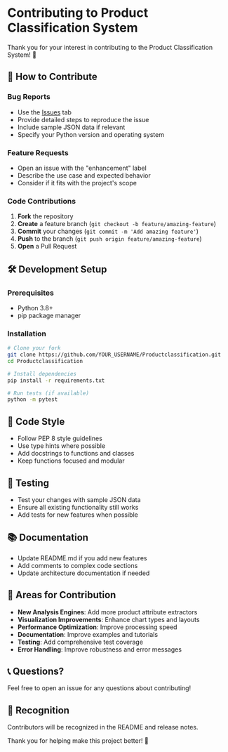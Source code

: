 # Contributing to Product Classification System

Thank you for your interest in contributing to the Product Classification System! 🎉

## 🤝 How to Contribute

### **Bug Reports**
- Use the [Issues](https://github.com/Clever-Boy/Productclassification/issues) tab
- Provide detailed steps to reproduce the issue
- Include sample JSON data if relevant
- Specify your Python version and operating system

### **Feature Requests**
- Open an issue with the "enhancement" label
- Describe the use case and expected behavior
- Consider if it fits with the project's scope

### **Code Contributions**
1. **Fork** the repository
2. **Create** a feature branch (`git checkout -b feature/amazing-feature`)
3. **Commit** your changes (`git commit -m 'Add amazing feature'`)
4. **Push** to the branch (`git push origin feature/amazing-feature`)
5. **Open** a Pull Request

## 🛠️ Development Setup

### **Prerequisites**
- Python 3.8+
- pip package manager

### **Installation**
```bash
# Clone your fork
git clone https://github.com/YOUR_USERNAME/Productclassification.git
cd Productclassification

# Install dependencies
pip install -r requirements.txt

# Run tests (if available)
python -m pytest
```

## 📝 Code Style

- Follow PEP 8 style guidelines
- Use type hints where possible
- Add docstrings to functions and classes
- Keep functions focused and modular

## 🧪 Testing

- Test your changes with sample JSON data
- Ensure all existing functionality still works
- Add tests for new features when possible

## 📚 Documentation

- Update README.md if you add new features
- Add comments to complex code sections
- Update architecture documentation if needed

## 🎯 Areas for Contribution

- **New Analysis Engines**: Add more product attribute extractors
- **Visualization Improvements**: Enhance chart types and layouts
- **Performance Optimization**: Improve processing speed
- **Documentation**: Improve examples and tutorials
- **Testing**: Add comprehensive test coverage
- **Error Handling**: Improve robustness and error messages

## 📞 Questions?

Feel free to open an issue for any questions about contributing!

## 🎉 Recognition

Contributors will be recognized in the README and release notes.

Thank you for helping make this project better! 🚀
